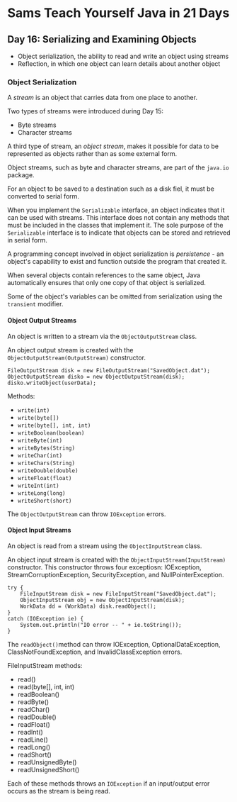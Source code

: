 # Sams Teach Yourself Java in 21 Days

## Day 16: Serializing and Examining Objects

* Object serialization, the ability to read and write an object using streams
* Reflection, in which one object can learn details about another object

### Object Serialization

A *stream* is an object that carries data from one place to another.

Two types of streams were introduced during Day 15:

* Byte streams
* Character streams

A third type of stream, an *object stream*, makes it possible for data to be represented as objects rather than as some external form.

Object streams, such as byte and character streams, are part of the `java.io` package.

For an object to be saved to a destination such as a disk fiel, it must be converted to serial form.

When you implement the `Serializable` interface, an object indicates that it can be used with streams.
This interface does not contain any methods that must be included in the classes that implement it.
The sole purpose of the `Serializable` interface is to indicate that objects can be stored and 
retrieved in serial form.

A programming concept involved in object serialization is *persistence* - an object's capability to exist and function outside the program that created it.

When several objects contain references to the same object, Java automatically ensures that only one copy of that object is serialized.

Some of the object's variables can be omitted from serialization using the `transient` modifier.

#### Object Output Streams

An object is written to a stream via the `ObjectOutputStream` class.

An object output stream is created with the `ObjectOutputStream(OutputStream)` constructor.

```
FileOutputStream disk = new FileOutputStream("SavedObject.dat");
ObjectOutputStream disko = new ObjectOutputStream(disk);
disko.writeObject(userData);
```

Methods:

* `write(int)`
* `write(byte[])`
* `write(byte[], int, int)`
* `writeBoolean(boolean)`
* `writeByte(int)`
* `writeBytes(String)`
* `writeChar(int)`
* `writeChars(String)`
* `writeDouble(double)`
* `writeFloat(float)`
* `writeInt(int)`
* `writeLong(long)`
* `writeShort(short)`

The `ObjectOutputStream` can throw `IOException` errors.

#### Object Input Streams

An object is read from a stream using the `ObjectInputStream` class.

An object input stream is created with the `ObjectInputStream(InputStream)` constructor.
This constructor throws four exceptiosn: IOException, StreamCorruptionException, SecurityException, and NullPointerException.

```
try {
    FileInputStream disk = new FileInputStream("SavedObject.dat");
    ObjectInputStream obj = new ObjectInputStream(disk);
    WorkData dd = (WorkData) disk.readObject();
}
catch (IOException ie) {
    System.out.println("IO error -- " + ie.toString());
}
```

The `readObject()`method can throw IOException, OptionalDataException, ClassNotFoundException, and InvalidClassException errors.

FileInputStream methods:

* read()
* read(byte[], int, int)
* readBoolean()
* readByte()
* readChar()
* readDouble()
* readFloat()
* readInt()
* readLine()
* readLong()
* readShort()
* readUnsignedByte()
* readUnsignedShort()

Each of these methods throws an `IOException` if an input/output error occurs as the stream is being read.

